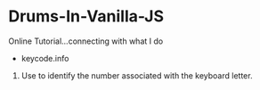 # Drums-In-Vanilla-JS


Online Tutorial...connecting with what I do



* keycode.info 
1. Use to identify the number associated with the keyboard letter.